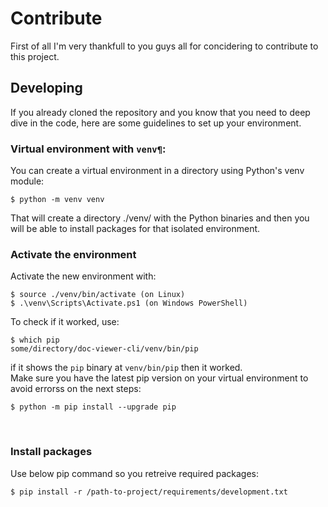 # Contribute
First of all I'm very thankfull to you guys all for concidering to contribute to this project.


## Developing
If you already cloned the repository and you know that you need to deep dive in the code, here are some guidelines to set up your environment.
<br>

### Virtual environment with `venv¶`:
You can create a virtual environment in a directory using Python's venv module:
```
$ python -m venv venv
```
That will create a directory ./venv/ with the Python binaries and then you will be able to install packages for that isolated environment.
<br>

### Activate the environment
Activate the new environment with:
```
$ source ./venv/bin/activate (on Linux)
$ .\venv\Scripts\Activate.ps1 (on Windows PowerShell)
```
To check if it worked, use:
```
$ which pip
some/directory/doc-viewer-cli/venv/bin/pip
```
if it shows the `pip` binary at `venv/bin/pip` then it worked. \
Make sure you have the latest pip version on your virtual environment to avoid errorss on the next steps:
```
$ python -m pip install --upgrade pip
```
<br>

### Install packages
Use below pip command so you retreive required packages:
```
$ pip install -r /path-to-project/requirements/development.txt
```

